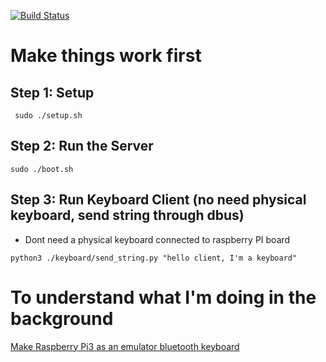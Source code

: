 [![Build Status](https://travis-ci.com/quangthanh010290/keyboard_mouse_emulate_on_raspberry.svg?branch=master)](https://travis-ci.com/quangthanh010290/keyboard_mouse_emulate_on_raspberry)

# Make things work first 

## Step 1: Setup 

```
 sudo ./setup.sh
```
 
 
## Step 2: Run the Server

```
sudo ./boot.sh
```

## Step 3: Run Keyboard Client (no need physical keyboard, send string through dbus)

- Dont need a physical keyboard connected to raspberry PI board

```
python3 ./keyboard/send_string.py "hello client, I'm a keyboard"
```

# To understand what I'm doing in the background 
[Make Raspberry Pi3 as an emulator bluetooth keyboard](https://thanhle.me/make-raspberry-pi3-as-an-emulator-bluetooth-keyboard/)
